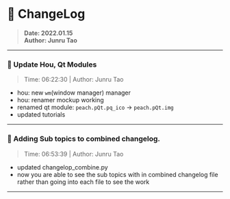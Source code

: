 # :hammer: ChangeLog
> __Date: 2022.01.15__<br>
> __Author: Junru Tao__<br>
---

### :electric_plug: Update Hou, Qt Modules
> Time: 06:22:30 | Author: Junru Tao
- hou: new `wm`(window manager) manager
- hou: renamer mockup working
- renamed qt module: `peach.pQt.pq_ico` &rarr; `peach.pQt.img`
- updated tutorials

---


### :electric_plug: Adding Sub topics to combined changelog.
> Time: 06:53:39 | Author: Junru Tao
- updated changelop_combine.py
- now you are able to see the sub topics with in combined changelog file rather than going into each file to see the work

---


